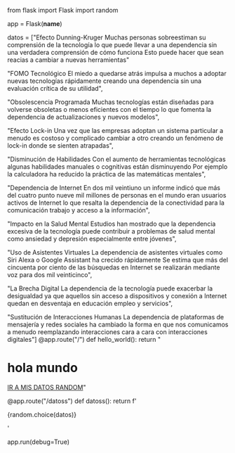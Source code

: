 from flask import Flask
import random

app = Flask(__name__)

datos = ["Efecto Dunning-Kruger Muchas personas sobreestiman su comprensión de la tecnología lo que puede llevar a una dependencia sin una verdadera comprensión de cómo funciona Esto puede hacer que sean reacias a cambiar a nuevas herramientas"

"FOMO Tecnológico El miedo a quedarse atrás impulsa a muchos a adoptar nuevas tecnologías rápidamente creando una dependencia sin una evaluación crítica de su utilidad",

"Obsolescencia Programada Muchas tecnologías están diseñadas para volverse obsoletas o menos eficientes con el tiempo lo que fomenta la dependencia de actualizaciones y nuevos modelos",

"Efecto Lock-in Una vez que las empresas adoptan un sistema particular a menudo es costoso y complicado cambiar a otro creando un fenómeno de lock-in donde se sienten atrapadas",

"Disminución de Habilidades Con el aumento de herramientas tecnológicas algunas habilidades manuales o cognitivas están disminuyendo Por ejemplo la calculadora ha reducido la práctica de las matemáticas mentales",

"Dependencia de Internet En dos mil veintiuno un informe indicó que más del cuatro punto nueve mil millones de personas en el mundo eran usuarios activos de Internet lo que resalta la dependencia de la conectividad para la comunicación trabajo y acceso a la información",

"Impacto en la Salud Mental Estudios han mostrado que la dependencia excesiva de la tecnología puede contribuir a problemas de salud mental como ansiedad y depresión especialmente entre jóvenes",

"Uso de Asistentes Virtuales La dependencia de asistentes virtuales como Siri Alexa o Google Assistant ha crecido rápidamente Se estima que más del cincuenta por ciento de las búsquedas en Internet se realizarán mediante voz para dos mil veinticinco",

"La Brecha Digital La dependencia de la tecnología puede exacerbar la desigualdad ya que aquellos sin acceso a dispositivos y conexión a Internet quedan en desventaja en educación empleo y servicios",

"Sustitución de Interacciones Humanas La dependencia de plataformas de mensajería y redes sociales ha cambiado la forma en que nos comunicamos a menudo reemplazando interacciones cara a cara con interacciones digitales"]
@app.route("/")
def hello_world():
    return "<h1>hola mundo</h1><a href=/datoss>IR A  MIS DATOS RANDOM</A>"

@app.route("/datoss")
def datoss():
    return f'<p>{random.choice(datos)}</p>'

app.run(debug=True)

